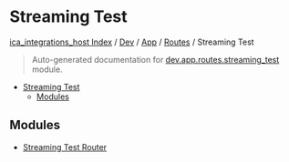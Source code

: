 # Streaming Test

[ica_integrations_host Index](../../../../README.md#ica_integrations_host-index) / [Dev](../../../index.md#dev) / [App](../../index.md#app) / [Routes](../index.md#routes) / Streaming Test

> Auto-generated documentation for [dev.app.routes.streaming_test](https://github.com/destiny/ica_integrations_host/blob/main/dev/app/routes/streaming_test/__init__.py) module.

- [Streaming Test](#streaming-test)
  - [Modules](#modules)

## Modules

- [Streaming Test Router](./streaming_test_router.md)

